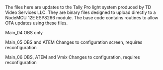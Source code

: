 The files here are updates to the Tally Pro light system produced by TD Video Services LLC.
They are binary files designed to upload directly to a NodeMCU 12E ESP8266 module.
The base code contains routines to allow OTA updates using these files.

Main_04
  OBS only
  
Main_05
  OBS and ATEM
  Changes to configuration screen, requires reconfiguration
  
Main_06
  OBS, ATEM and Vmix
  Changes to configuration, requires reconfiguration
